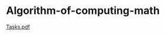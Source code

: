 # Algorithm-of-computing-math
[Tasks.pdf](https://github.com/StrongerProgrammer7/Algorithm-of-computing-math/files/10481260/Tasks.pdf)
